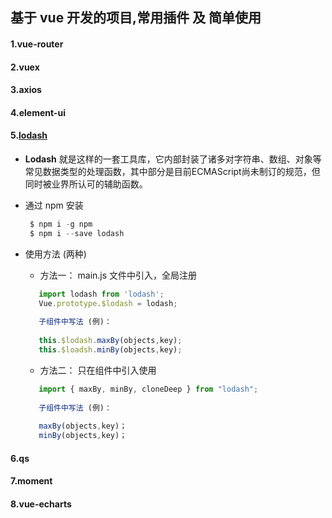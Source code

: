 ## 基于 vue 开发的项目,常用插件 及 简单使用
#### 1.vue-router
#### 2.vuex
#### 3.axios
#### 4.element-ui
#### 5.[lodash](https://www.lodashjs.com/)

   + **Lodash** 就是这样的一套工具库，它内部封装了诸多对字符串、数组、对象等常见数据类型的处理函数，其中部分是目前ECMAScript尚未制订的规范，但同时被业界所认可的辅助函数。
   
   + 通过 npm 安装
     ```javascript
      $ npm i -g npm
      $ npm i --save lodash
     ```
   + 使用方法 (两种)
      + 方法一： main.js 文件中引入，全局注册
      ```javascript
         import lodash from 'lodash';
         Vue.prototype.$lodash = lodash;
         
         子组件中写法 (例)：
         
         this.$lodash.maxBy(objects,key);
         this.$loadsh.minBy(objects,key);
     ```
      + 方法二： 只在组件中引入使用
      ```javascript
         import { maxBy, minBy, cloneDeep } from "lodash";
         
         子组件中写法 (例)：
         
         maxBy(objects,key)；
         minBy(objects,key)；
      ```
#### 6.qs
#### 7.moment
#### 8.vue-echarts
